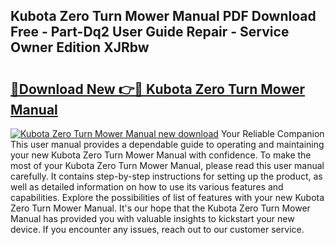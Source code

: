 ## Kubota Zero Turn Mower Manual PDF Download Free - Part-Dq2 User Guide Repair - Service Owner Edition XJRbw

# <h2><a href="http://bc93890.oget.top/?id=Kubota+Zero+Turn+Mower+Manual">🔗Download New 👉🔴 Kubota Zero Turn Mower Manual</a></h2>

[![Kubota Zero Turn Mower Manual new download](https://i.imgur.com/5g1atiW.png)](http://bc93890.oget.top/?id=Kubota+Zero+Turn+Mower+Manual)
Your Reliable Companion This user manual provides a dependable guide to operating and maintaining your new Kubota Zero Turn Mower Manual with confidence. To make the most of your Kubota Zero Turn Mower Manual, please read this user manual carefully. It contains step-by-step instructions for setting up the product, as well as detailed information on how to use its various features and capabilities. Explore the possibilities of list of features with your new Kubota Zero Turn Mower Manual. It's our hope that the Kubota Zero Turn Mower Manual has provided you with valuable insights to kickstart your new device. If you encounter any issues, reach out to our customer service.
